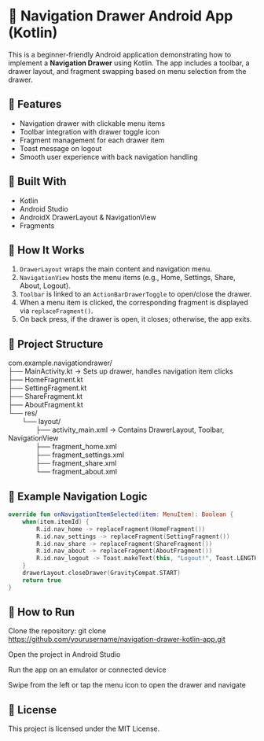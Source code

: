 # 📱 Navigation Drawer Android App (Kotlin)

This is a beginner-friendly Android application demonstrating how to implement a **Navigation Drawer** using Kotlin. The app includes a toolbar, a drawer layout, and fragment swapping based on menu selection from the drawer.

## 🎯 Features

- Navigation drawer with clickable menu items
- Toolbar integration with drawer toggle icon
- Fragment management for each drawer item
- Toast message on logout
- Smooth user experience with back navigation handling

## 🧱 Built With

- Kotlin  
- Android Studio  
- AndroidX DrawerLayout & NavigationView  
- Fragments  

## 🧪 How It Works

1. `DrawerLayout` wraps the main content and navigation menu.  
2. `NavigationView` hosts the menu items (e.g., Home, Settings, Share, About, Logout).  
3. `Toolbar` is linked to an `ActionBarDrawerToggle` to open/close the drawer.  
4. When a menu item is clicked, the corresponding fragment is displayed via `replaceFragment()`.  
5. On back press, if the drawer is open, it closes; otherwise, the app exits.  

## 📂 Project Structure

com.example.navigationdrawer/  
├── MainActivity.kt → Sets up drawer, handles navigation item clicks  
├── HomeFragment.kt  
├── SettingFragment.kt  
├── ShareFragment.kt  
├── AboutFragment.kt  
└── res/  
  └── layout/  
    ├── activity_main.xml → Contains DrawerLayout, Toolbar, NavigationView  
    ├── fragment_home.xml  
    ├── fragment_settings.xml  
    ├── fragment_share.xml  
    └── fragment_about.xml  

## 🧩 Example Navigation Logic

```kotlin
override fun onNavigationItemSelected(item: MenuItem): Boolean {
    when(item.itemId) {
        R.id.nav_home -> replaceFragment(HomeFragment())
        R.id.nav_settings -> replaceFragment(SettingFragment())
        R.id.nav_share -> replaceFragment(ShareFragment())
        R.id.nav_about -> replaceFragment(AboutFragment())
        R.id.nav_logout -> Toast.makeText(this, "Logout!", Toast.LENGTH_SHORT).show()
    }
    drawerLayout.closeDrawer(GravityCompat.START)
    return true
}

```
## 🚀 How to Run
Clone the repository:
git clone https://github.com/yourusername/navigation-drawer-kotlin-app.git

Open the project in Android Studio

Run the app on an emulator or connected device

Swipe from the left or tap the menu icon to open the drawer and navigate

## 📄 License
This project is licensed under the MIT License.


